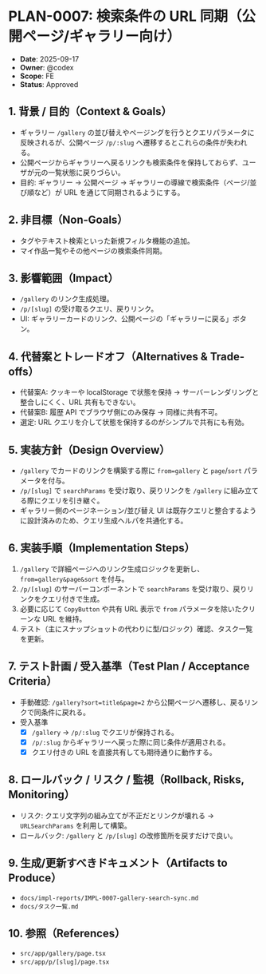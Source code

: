 # PLAN-0007: 検索条件の URL 同期（公開ページ/ギャラリー向け）

- **Date**: 2025-09-17
- **Owner**: @codex
- **Scope**: FE
- **Status**: Approved

## 1. 背景 / 目的（Context & Goals）

- ギャラリー `/gallery` の並び替えやページングを行うとクエリパラメータに反映されるが、公開ページ `/p/:slug` へ遷移するとこれらの条件が失われる。
- 公開ページからギャラリーへ戻るリンクも検索条件を保持しておらず、ユーザが元の一覧状態に戻りづらい。
- 目的: ギャラリー → 公開ページ → ギャラリーの導線で検索条件（ページ/並び順など）が URL を通じて同期されるようにする。

## 2. 非目標（Non-Goals）

- タグやテキスト検索といった新規フィルタ機能の追加。
- マイ作品一覧やその他ページの検索条件同期。

## 3. 影響範囲（Impact）

- `/gallery` のリンク生成処理。
- `/p/[slug]` の受け取るクエリ、戻りリンク。
- UI: ギャラリーカードのリンク、公開ページの「ギャラリーに戻る」ボタン。

## 4. 代替案とトレードオフ（Alternatives & Trade-offs）

- 代替案A: クッキーや localStorage で状態を保持 → サーバーレンダリングと整合しにくく、URL 共有もできない。
- 代替案B: 履歴 API でブラウザ側にのみ保存 → 同様に共有不可。
- 選定: URL クエリを介して状態を保持するのがシンプルで共有にも有効。

## 5. 実装方針（Design Overview）

- `/gallery` でカードのリンクを構築する際に `from=gallery` と `page`/`sort` パラメータを付与。
- `/p/[slug]` で `searchParams` を受け取り、戻りリンクを `/gallery` に組み立てる際にクエリを引き継ぐ。
- ギャラリー側のページネーション/並び替え UI は既存クエリと整合するように設計済みのため、クエリ生成ヘルパを共通化する。

## 6. 実装手順（Implementation Steps）

1. `/gallery` で詳細ページへのリンク生成ロジックを更新し、`from=gallery&page&sort` を付与。
2. `/p/[slug]` のサーバーコンポーネントで `searchParams` を受け取り、戻りリンクをクエリ付きで生成。
3. 必要に応じて `CopyButton` や共有 URL 表示で `from` パラメータを除いたクリーンな URL を維持。
4. テスト（主にスナップショットの代わりに型/ロジック）確認、タスク一覧を更新。

## 7. テスト計画 / 受入基準（Test Plan / Acceptance Criteria）

- 手動確認: `/gallery?sort=title&page=2` から公開ページへ遷移し、戻るリンクで同条件に戻れる。
- 受入基準
  - [x] `/gallery` → `/p/:slug` でクエリが保持される。
  - [x] `/p/:slug` からギャラリーへ戻った際に同じ条件が適用される。
  - [x] クエリ付きの URL を直接共有しても期待通りに動作する。

## 8. ロールバック / リスク / 監視（Rollback, Risks, Monitoring）

- リスク: クエリ文字列の組み立てが不正だとリンクが壊れる → `URLSearchParams` を利用して構築。
- ロールバック: `/gallery` と `/p/[slug]` の改修箇所を戻すだけで良い。

## 9. 生成/更新すべきドキュメント（Artifacts to Produce）

- `docs/impl-reports/IMPL-0007-gallery-search-sync.md`
- `docs/タスク一覧.md`

## 10. 参照（References）

- `src/app/gallery/page.tsx`
- `src/app/p/[slug]/page.tsx`
